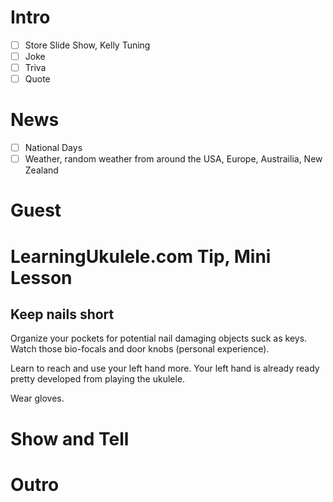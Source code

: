 # Intro
- [ ] Store Slide Show, Kelly Tuning
- [ ] Joke
- [ ] Triva
- [ ] Quote

# News
- [ ] National Days
- [ ] Weather, random weather from around the USA, Europe, Austrailia, New Zealand

# Guest

# LearningUkulele.com Tip, Mini Lesson

## Keep nails short
Organize your pockets for potential nail damaging objects suck as keys. Watch those bio-focals and door knobs (personal experience).

Learn to reach and use your left hand more. Your left hand is already ready pretty developed from playing the ukulele.

Wear gloves.

# Show and Tell

# Outro